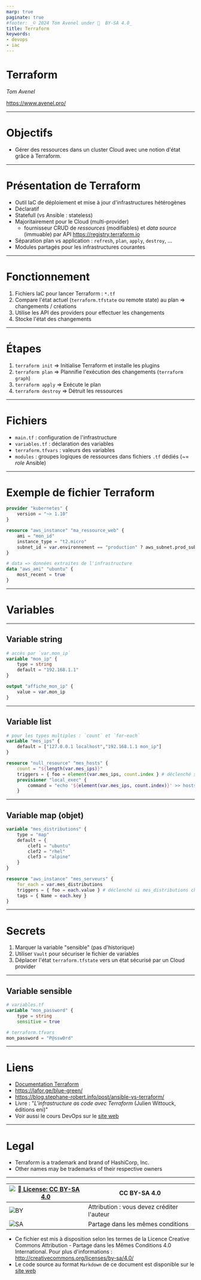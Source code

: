 ```yaml
---
marp: true
paginate: true
#footer: _© 2024 Tom Avenel under 󰵫  BY-SA 4.0_
title: Terraform
keywords:
- devops
- iac
---
```


# Terraform

_Tom Avenel_

<https://www.avenel.pro/>

---

<!-- _class: intro -->

# Objectifs
 
- Gérer des ressources dans un cluster Cloud avec une notion d'état grâce à Terraform.

---

# Présentation de Terraform

- Outil IaC de déploiement et mise à jour d'infrastructures hétérogènes
- Déclaratif
- Statefull (vs Ansible : stateless)
- Majoritairement pour le Cloud (multi-provider)
  - fournisseur CRUD de _ressources_ (modifiables) et _data source_ (immuable) par API <https://registry.terraform.io>
- Séparation plan vs application : `refresh`, `plan`, `apply`, `destroy`, …
- Modules partagés pour les infrastructures courantes

---

# Fonctionnement

1. Fichiers IaC pour lancer Terraform : `*.tf`
1. Compare l'état actuel (`terraform.tfstate` ou remote state) au plan => changements / créations
1. Utilise les API des providers pour effectuer les changements
1. Stocke l'état des changements

---

# Étapes

1. `terraform init` => Initialise Terraform et installe les plugins
1. `terraform plan` => Plannifie l'exécution des changements (`terraform graph`)
1. `terraform apply` => Exécute le plan
1. `terraform destroy` => Détruit les ressources

---

# Fichiers

- `main.tf` : configuration de l'infrastructure
- `variables.tf` : déclaration des variables
- `terraform.tfvars` : valeurs des variables
- `modules` : groupes logiques de ressources dans fichiers `.tf` dédiés (~= _role_ Ansible)

---

# Exemple de fichier Terraform

```tf
provider "kubernetes" {
    version = "~> 1.10"
}

resource "aws_instance" "ma_ressource_web" {
    ami = "mon_id"
    instance_type = "t2.micro"
    subnet_id = var.environnement == "production" ? aws_subnet.prod_subnet.id : aws_subnet.dev_subnet.id
}

# data => données extraites de l'infrastructure
data "aws_ami" "ubuntu" {
    most_recent = true
}
```

---

# Variables

---

## Variable string

```tf
# accès par `var.mon_ip`
variable "mon_ip" {
    type = string
    default = "192.168.1.1"
}

output "affiche_mon_ip" {
    value = var.mon_ip
}
```

---

## Variable list

```tf
# pour les types multiples : `count` et `for-each`
variable "mes_ips" {
    default = ["127.0.0.1 localhost","192.168.1.1 mon_ip"]
}

resource "null_resource" "mes_hosts" {
    count = "${length(var.mes_ips)}"
    triggers = { foo = element(var.mes_ips, count.index } # déclenché si mes_ips change
    provisioner "local_exec" {
        command = "echo '${element(var.mes_ips, count.index)}' >> hosts.txt"
    }
```

---

## Variable map (objet)

```tf
variable "mes_distributions" {
    type = "map"
    default = {
        clef1 = "ubuntu"
        clef2 = "rhel"
        clef3 = "alpine"
    }
}

resource "aws_instance" "mes_serveurs" {
    for_each = var.mes_distributions
    triggers = { foo = each.value } # déclenché si mes_distributions change
    tags = { Name = each.key }
}
```

---

# Secrets

1. Marquer la variable "sensible" (pas d'historique)
1. Utiliser `Vault` pour sécuriser le fichier de variables
1. Déplacer l'état `terraform.tfstate` vers un état sécurisé par un Cloud provider

---

## Variable sensible

```tf
# variables.tf
variable "mon_password" {
    type = string
    sensitive = true
```

```tf
# terraform.tfvars
mon_password = "P@ssw0rd"
```

---

<!-- class: liens -->
# Liens

- [Documentation Terraform](https://developer.hashicorp.com/terraform?product_intent=terraform)
- <https://lafor.ge/blue-green/>
- <https://blog.stephane-robert.info/post/ansible-vs-terraform/>
- Livre : "_L'infrastructure as code avec Terraform_ (Julien Wittouck, éditions eni)"
- Voir aussi le cours DevOps sur le [site web][site-perso]

---

<!-- class: legal -->

# Legal 

- Terraform is a trademark and brand of HashiCorp, Inc.
- Other names may be trademarks of their respective owners

---

| [![󰵫  License: CC BY-SA 4.0](https://mirrors.creativecommons.org/presskit/buttons/88x31/svg/by-sa.svg)](http://creativecommons.org/licenses/by-sa/4.0/) | CC BY-SA 4.0 |
| ---------------------------------------------------------------- | ------------------------------------------ |
| ![BY](https://mirrors.creativecommons.org/presskit/icons/by.svg) | Attribution : vous devez créditer l'auteur |
| ![SA](https://mirrors.creativecommons.org/presskit/icons/sa.svg) | Partage dans les mêmes conditions          |

- Ce fichier est mis à disposition selon les termes de la Licence Creative Commons Attribution - Partage dans les Mêmes Conditions 4.0 International. Pour plus d'informations : <http://creativecommons.org/licenses/by-sa/4.0/>
- Le code source au format `Markdown` de ce document est disponible sur le [site web][site-perso]

[site-perso]: https://www.avenel.pro/
